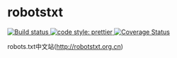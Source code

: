 # robotstxt

<a href="https://travis-ci.com/StevenX911/robotstxt">
    <img src="https://api.travis-ci.com/StevenX911/robotstxt.svg?branch=main&status=started" alt="Build status" />
</a>

<a href="https://github.com/prettier/prettier">
    <img src="https://img.shields.io/badge/code_style-prettier-ff69b4.svg?style=flat-square" alt="code style: prettier" />
</a>
<a href='https://coveralls.io/github/StevenX911/robotstxt?branch=main'>
  <img src='https://coveralls.io/repos/github/StevenX911/robotstxt/badge.svg?branch=main' alt='Coverage Status' />
</a>

robots.txt中文站(http://robotstxt.org.cn)
